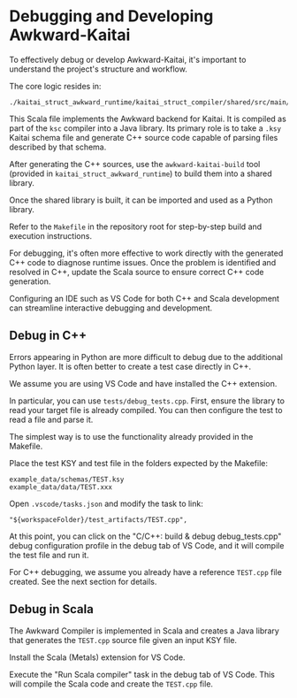 # Debugging and Developing Awkward-Kaitai

To effectively debug or develop Awkward-Kaitai, it's important to understand the project's structure and workflow.

The core logic resides in:

```
./kaitai_struct_awkward_runtime/kaitai_struct_compiler/shared/src/main/scala/io/kaitai/struct/languages/AwkwardCompiler.scala
```

This Scala file implements the Awkward backend for Kaitai. It is compiled as part of the `ksc` compiler into a Java library. Its primary role is to take a `.ksy` Kaitai schema file and generate C++ source code capable of parsing files described by that schema.

After generating the C++ sources, use the `awkward-kaitai-build` tool (provided in `kaitai_struct_awkward_runtime`) to build them into a shared library.

Once the shared library is built, it can be imported and used as a Python library.

Refer to the `Makefile` in the repository root for step-by-step build and execution instructions.

For debugging, it's often more effective to work directly with the generated C++ code to diagnose runtime issues. Once the problem is identified and resolved in C++, update the Scala source to ensure correct C++ code generation.

Configuring an IDE such as VS Code for both C++ and Scala development can streamline interactive debugging and development.

## Debug in C++

Errors appearing in Python are more difficult to debug due to the additional Python layer. It is often better to create a test case directly in C++.

We assume you are using VS Code and have installed the C++ extension.

In particular, you can use `tests/debug_tests.cpp`. First, ensure the library to read your target file is already compiled. You can then configure the test to read a file and parse it.

The simplest way is to use the functionality already provided in the Makefile.

Place the test KSY and test file in the folders expected by the Makefile:

    example_data/schemas/TEST.ksy
    example_data/data/TEST.xxx

Open `.vscode/tasks.json` and modify the task to link:

    "${workspaceFolder}/test_artifacts/TEST.cpp",

At this point, you can click on the "C/C++: build & debug debug_tests.cpp" debug configuration profile in the debug tab of VS Code, and it will compile the test file and run it.

For C++ debugging, we assume you already have a reference `TEST.cpp` file created. See the next section for details.

## Debug in Scala

The Awkward Compiler is implemented in Scala and creates a Java library that generates the `TEST.cpp` source file given an input KSY file.

Install the Scala (Metals) extension for VS Code.

Execute the "Run Scala compiler" task in the debug tab of VS Code. This will compile the Scala code and create the `TEST.cpp` file.